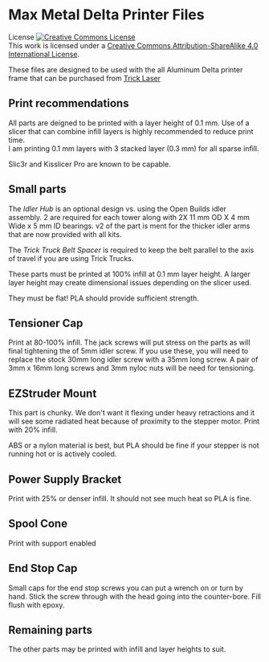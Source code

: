 # Max Metal Delta Printer Files

License
<a rel="license" href="http://creativecommons.org/licenses/by-sa/4.0/"><img alt="Creative Commons License" style="border-width:0" src="https://i.creativecommons.org/l/by-sa/4.0/88x31.png" /></a><br />This work is licensed under a <a rel="license" href="http://creativecommons.org/licenses/by-sa/4.0/">Creative Commons Attribution-ShareAlike 4.0 International License</a>.

These files are designed to be used with the all Aluminum Delta printer frame that can be purchased from [Trick Laser](http://www.tricklaser.com/)

## Print recommendations
All parts are deigned to be printed with a layer height of 0.1 mm.  Use of a slicer that can combine infill layers is highly recommended to reduce print time.  
I am printing 0.1 mm layers with 3 stacked layer (0.3 mm) for all sparse infill.  

Slic3r and Kisslicer Pro are known to be capable.  
 
## Small parts
The *Idler Hub* is an optional design vs. using the Open Builds idler assembly.  2 are required for each tower along 
with 2X 11 mm OD X 4 mm Wide x 5 mm ID bearings.  v2 of the part is ment for the thicker idler arms that are now provided
with all kits.

The *Trick Truck Belt Spacer* is required to keep the belt parallel to the axis of travel if you are using Trick Trucks.

These parts must be printed at 100% infill at 0.1 mm layer height. A larger layer height may create dimensional issues
  depending on the slicer used.  
  
  They must be flat!  PLA should provide sufficient strength.
  
## Tensioner Cap
Print at 80-100% infill.  The jack screws will put stress on the parts as will final tightening the of 5mm idler screw.
If you use these, you will need to replace the stock 30mm long idler screw with a 35mm long screw.  A pair of 3mm x 16mm long screws
and 3mm nyloc nuts will be need for tensioning.

## EZStruder Mount
This part is chunky.  We don't want it flexing under heavy retractions and it will see some radiated heat because of
proximity to the stepper motor.  Print with 20% infill.  

ABS or a nylon material is best, but PLA should be fine if your
stepper is not running hot or is actively cooled.

## Power Supply Bracket
Print with 25% or denser infill.  It should not see much heat so PLA is fine.

## Spool Cone
Print with support enabled

## End Stop Cap
Small caps for the end stop screws you can put a wrench on or turn by hand.  Stick the screw through with the head going into the counter-bore.
Fill flush with epoxy.

## Remaining parts
The other parts may be printed with infill and layer heights to suit.  

